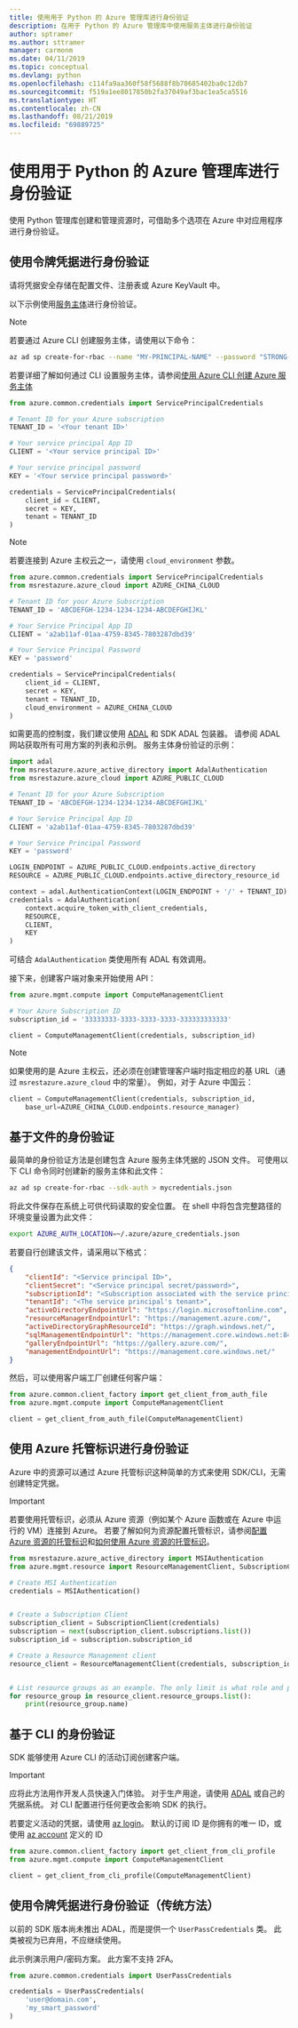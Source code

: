 ```yaml
---
title: 使用用于 Python 的 Azure 管理库进行身份验证
description: 在用于 Python 的 Azure 管理库中使用服务主体进行身份验证
author: sptramer
ms.author: sttramer
manager: carmonm
ms.date: 04/11/2019
ms.topic: conceptual
ms.devlang: python
ms.openlocfilehash: c114fa9aa360f58f5688f8b70685402ba0c12db7
ms.sourcegitcommit: f519a1ee8017850b2fa37049af3bac1ea5ca5516
ms.translationtype: HT
ms.contentlocale: zh-CN
ms.lasthandoff: 08/21/2019
ms.locfileid: "69889725"
---
```

# <a name="authenticate-with-the-azure-management-libraries-for-python"></a>使用用于 Python 的 Azure 管理库进行身份验证

使用 Python 管理库创建和管理资源时，可借助多个选项在 Azure 中对应用程序进行身份验证。

## <a name="mgmt-auth-token"></a>使用令牌凭据进行身份验证

请将凭据安全存储在配置文件、注册表或 Azure KeyVault 中。

以下示例使用[服务主体](https://docs.microsoft.com/cli/azure/create-an-azure-service-principal-azure-cli?toc=%2fazure%2fazure-resource-manager%2ftoc.json)进行身份验证。

> [!NOTE]
> 若要通过 Azure CLI 创建服务主体，请使用以下命令：
>
> ```bash
> az ad sp create-for-rbac --name "MY-PRINCIPAL-NAME" --password "STRONG-SECRET-PASSWORD"
> ```
>
> 若要详细了解如何通过 CLI 设置服务主体，请参阅[使用 Azure CLI 创建 Azure 服务主体](/cli/azure/create-an-azure-service-principal-azure-cli)

```python
from azure.common.credentials import ServicePrincipalCredentials

# Tenant ID for your Azure subscription
TENANT_ID = '<Your tenant ID>'

# Your service principal App ID
CLIENT = '<Your service principal ID>'

# Your service principal password
KEY = '<Your service principal password>'

credentials = ServicePrincipalCredentials(
    client_id = CLIENT,
    secret = KEY,
    tenant = TENANT_ID
)
```

> [!NOTE]
> 若要连接到 Azure 主权云之一，请使用 `cloud_environment` 参数。
>
> ```python
> from azure.common.credentials import ServicePrincipalCredentials
> from msrestazure.azure_cloud import AZURE_CHINA_CLOUD
> 
> # Tenant ID for your Azure Subscription
> TENANT_ID = 'ABCDEFGH-1234-1234-1234-ABCDEFGHIJKL'
> 
> # Your Service Principal App ID
> CLIENT = 'a2ab11af-01aa-4759-8345-7803287dbd39'
> 
> # Your Service Principal Password
> KEY = 'password'
> 
> credentials = ServicePrincipalCredentials(
>     client_id = CLIENT,
>     secret = KEY,
>     tenant = TENANT_ID,
>     cloud_environment = AZURE_CHINA_CLOUD
> )
> ```

如需更高的控制度，我们建议使用 [ADAL](https://github.com/AzureAD/azure-activedirectory-library-for-python) 和 SDK ADAL 包装器。 请参阅 ADAL 网站获取所有可用方案的列表和示例。 服务主体身份验证的示例：

```python
import adal
from msrestazure.azure_active_directory import AdalAuthentication
from msrestazure.azure_cloud import AZURE_PUBLIC_CLOUD

# Tenant ID for your Azure Subscription
TENANT_ID = 'ABCDEFGH-1234-1234-1234-ABCDEFGHIJKL'

# Your Service Principal App ID
CLIENT = 'a2ab11af-01aa-4759-8345-7803287dbd39'

# Your Service Principal Password
KEY = 'password'

LOGIN_ENDPOINT = AZURE_PUBLIC_CLOUD.endpoints.active_directory
RESOURCE = AZURE_PUBLIC_CLOUD.endpoints.active_directory_resource_id

context = adal.AuthenticationContext(LOGIN_ENDPOINT + '/' + TENANT_ID)
credentials = AdalAuthentication(
    context.acquire_token_with_client_credentials,
    RESOURCE,
    CLIENT,
    KEY
)
```

可结合 `AdalAuthentication` 类使用所有 ADAL 有效调用。

接下来，创建客户端对象来开始使用 API：

```python
from azure.mgmt.compute import ComputeManagementClient

# Your Azure Subscription ID
subscription_id = '33333333-3333-3333-3333-333333333333'

client = ComputeManagementClient(credentials, subscription_id)
```

> [!NOTE]
> 如果使用的是 Azure 主权云，还必须在创建管理客户端时指定相应的基 URL（通过 `msrestazure.azure_cloud` 中的常量）。 例如，对于 Azure 中国云：
> ```python
> client = ComputeManagementClient(credentials, subscription_id,
>     base_url=AZURE_CHINA_CLOUD.endpoints.resource_manager)
> ```


## <a name="mgmt-auth-file"></a>基于文件的身份验证

最简单的身份验证方法是创建包含 Azure 服务主体凭据的 JSON 文件。 可使用以下 CLI 命令同时创建新的服务主体和此文件：

```bash
az ad sp create-for-rbac --sdk-auth > mycredentials.json
```

将此文件保存在系统上可供代码读取的安全位置。 在 shell 中将包含完整路径的环境变量设置为此文件：

```bash
export AZURE_AUTH_LOCATION=~/.azure/azure_credentials.json
```

若要自行创建该文件，请采用以下格式：

```json
{
    "clientId": "<Service principal ID>",
    "clientSecret": "<Service principal secret/password>",
    "subscriptionId": "<Subscription associated with the service principal>",
    "tenantId": "<The service principal's tenant>",
    "activeDirectoryEndpointUrl": "https://login.microsoftonline.com",
    "resourceManagerEndpointUrl": "https://management.azure.com/",
    "activeDirectoryGraphResourceId": "https://graph.windows.net/",
    "sqlManagementEndpointUrl": "https://management.core.windows.net:8443/",
    "galleryEndpointUrl": "https://gallery.azure.com/",
    "managementEndpointUrl": "https://management.core.windows.net/"
}
```

然后，可以使用客户端工厂创建任何客户端：

```python
from azure.common.client_factory import get_client_from_auth_file
from azure.mgmt.compute import ComputeManagementClient

client = get_client_from_auth_file(ComputeManagementClient)
```

## <a name="mgmt-auth-msi"></a>使用 Azure 托管标识进行身份验证
Azure 中的资源可以通过 Azure 托管标识这种简单的方式来使用 SDK/CLI，无需创建特定凭据。

> [!IMPORTANT]
>
> 若要使用托管标识，必须从 Azure 资源（例如某个 Azure 函数或在 Azure 中运行的 VM）连接到 Azure。 若要了解如何为资源配置托管标识，请参阅[配置 Azure 资源的托管标识](/azure/active-directory/managed-identities-azure-resources/qs-configure-cli-windows-vm)和[如何使用 Azure 资源的托管标识](/azure/active-directory/managed-identities-azure-resources/how-to-use-vm-sign-in)。

```python
from msrestazure.azure_active_directory import MSIAuthentication
from azure.mgmt.resource import ResourceManagementClient, SubscriptionClient

# Create MSI Authentication
credentials = MSIAuthentication()


# Create a Subscription Client
subscription_client = SubscriptionClient(credentials)
subscription = next(subscription_client.subscriptions.list())
subscription_id = subscription.subscription_id

# Create a Resource Management client
resource_client = ResourceManagementClient(credentials, subscription_id)


# List resource groups as an example. The only limit is what role and policy are assigned to this MSI token.
for resource_group in resource_client.resource_groups.list():
    print(resource_group.name)
```

## <a name="mgmt-auth-cli"></a>基于 CLI 的身份验证

SDK 能够使用 Azure CLI 的活动订阅创建客户端。

> [!IMPORTANT]
> 应将此方法用作开发人员快速入门体验。 对于生产用途，请使用 [ADAL](#mgmt-auth-legacy) 或自己的凭据系统。
> 对 CLI 配置进行任何更改会影响 SDK 的执行。

若要定义活动的凭据，请使用 [az login](https://docs.microsoft.com/cli/azure/authenticate-azure-cli)。
默认的订阅 ID 是你拥有的唯一 ID，或使用 [az account](https://docs.microsoft.com/cli/azure/manage-azure-subscriptions-azure-cli) 定义的 ID

```python
from azure.common.client_factory import get_client_from_cli_profile
from azure.mgmt.compute import ComputeManagementClient

client = get_client_from_cli_profile(ComputeManagementClient)
```

## <a name="mgmt-auth-legacy"></a>使用令牌凭据进行身份验证（传统方法）

以前的 SDK 版本尚未推出 ADAL，而是提供一个 `UserPassCredentials` 类。 此类被视为已弃用，不应继续使用。

此示例演示用户/密码方案。 此方案不支持 2FA。

```python
from azure.common.credentials import UserPassCredentials

credentials = UserPassCredentials(
    'user@domain.com',
    'my_smart_password'
)
```

